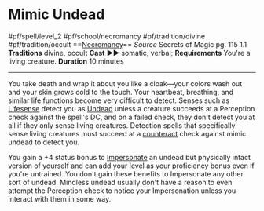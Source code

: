 # Mimic Undead
#pf/spell/level_2 #pf/school/necromancy #pf/tradition/divine #pf/tradition/occult
==[Necromancy](../../../Traits/Necromancy.md)==
*Source* Secrets of Magic pg. 115 1.1
**Traditions** divine, occult
**Cast** ►► somatic, verbal; **Requirements** You're a living creature.
**Duration** 10 minutes

---
You take death and wrap it about you like a cloak—your colors wash out and your skin grows cold to the touch. Your heartbeat, breathing, and similar life functions become very difficult to detect. Senses such as [Lifesense](../../../Bestiary/Abilities/Lifesense.md) detect you as [Undead](../../../Traits/Undead.md) unless a creature succeeds at a Perception check against the spell's DC, and on a failed check, they don't detect you at all if they only sense living creatures. Detection spells that specifically sense living creatures must succeed at a [counteract](../../../Rules/Counteracting.md) check against mimic undead to detect you. 

You gain a +4 status bonus to [Impersonate](../../../Actions/Impersonate.md) an undead but physically intact version of yourself and can add your level as your proficiency bonus even if you're untrained. You don't gain these benefits to Impersonate any other sort of undead. Mindless undead usually don't have a reason to even attempt the Perception check to notice your Impersonation unless you interact with them in some way.